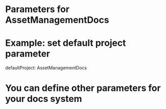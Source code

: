 # Parameters for AssetManagementDocs

# Example: set default project parameter
defaultProject: AssetManagementDocs

# You can define other parameters for your docs system
